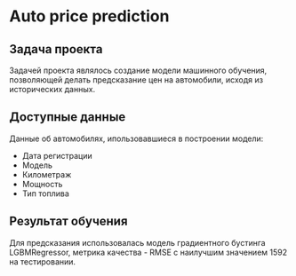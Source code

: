 # Auto price prediction

## Задача проекта

Задачей проекта являлось создание модели машинного обучения, позволяющей делать предсказание цен на автомобили, исходя из исторических данных.

## Доступные данные

Данные об автомобилях, ипользовавшиеся в построении модели:

* Дата регистрации
* Модель
* Километраж
* Мощность
* Тип топлива

## Результат обучения

Для предсказания использовалась модель градиентного бустинга LGBMRegressor, метрика качества - RMSE с наилучшим значением 1592 на тестировании.